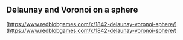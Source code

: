 ## Delaunay and Voronoi on a sphere
  
  [https://www.redblobgames.com/x/1842-delaunay-voronoi-sphere/](https://www.redblobgames.com/x/1842-delaunay-voronoi-sphere/)